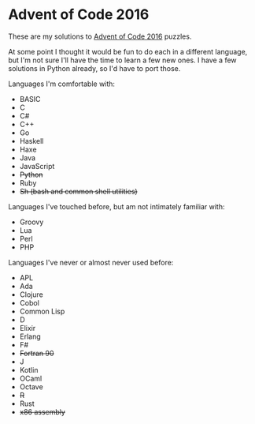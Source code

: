 # Advent of Code 2016

These are my solutions to [Advent of
Code 2016](http://adventofcode.com/2016) puzzles.

At some point I thought it would be fun to do each in a different
language, but I'm not sure I'll have the time to learn a few new
ones. I have a few solutions in Python already, so I'd have to
port those.

Languages I'm comfortable with:

* BASIC
* C
* C#
* C++
* Go
* Haskell
* Haxe
* Java
* JavaScript
* <s>Python</s>
* Ruby
* <s>Sh (bash and common shell utilities)</s>

Languages I've touched before, but am not intimately familiar with:

* Groovy
* Lua
* Perl
* PHP

Languages I've never or almost never used before:

* APL
* Ada
* Clojure
* Cobol
* Common Lisp
* D
* Elixir
* Erlang
* F#
* <s>Fortran 90</s>
* J
* Kotlin
* OCaml
* Octave
* <s>R</s>
* Rust
* <s>x86 assembly</s>
